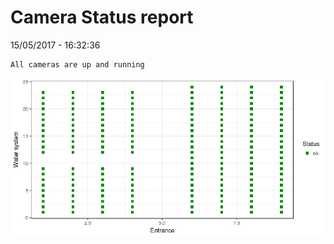 Camera Status report
================
15/05/2017 - 16:32:36

    All cameras are up and running

![](camreport_files/figure-markdown_github/unnamed-chunk-2-1.png)
